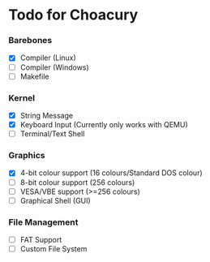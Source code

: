 # Todo for Choacury

### Barebones

- [x] Compiler (Linux)
- [ ] Compiler (Windows)
- [ ] Makefile

### Kernel
- [x] String Message
- [x] Keyboard Input  (Currently only works with QEMU)
- [ ] Terminal/Text Shell

### Graphics
- [x] 4-bit colour support (16 colours/Standard DOS colour)
- [ ] 8-bit colour support (256 colours)
- [ ] VESA/VBE support (>=256 colours)
- [ ] Graphical Shell (GUI)

### File Management
- [ ] FAT Support
- [ ] Custom File System
